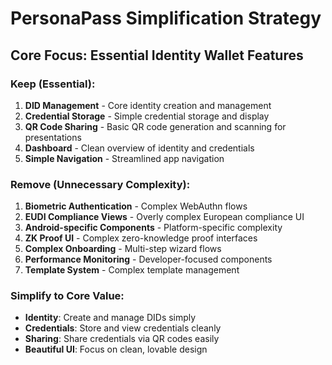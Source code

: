 # PersonaPass Simplification Strategy

## Core Focus: Essential Identity Wallet Features

### Keep (Essential):
1. **DID Management** - Core identity creation and management
2. **Credential Storage** - Simple credential storage and display
3. **QR Code Sharing** - Basic QR code generation and scanning for presentations
4. **Dashboard** - Clean overview of identity and credentials
5. **Simple Navigation** - Streamlined app navigation

### Remove (Unnecessary Complexity):
1. **Biometric Authentication** - Complex WebAuthn flows
2. **EUDI Compliance Views** - Overly complex European compliance UI
3. **Android-specific Components** - Platform-specific complexity
4. **ZK Proof UI** - Complex zero-knowledge proof interfaces
5. **Complex Onboarding** - Multi-step wizard flows
6. **Performance Monitoring** - Developer-focused components
7. **Template System** - Complex template management

### Simplify to Core Value:
- **Identity**: Create and manage DIDs simply
- **Credentials**: Store and view credentials cleanly  
- **Sharing**: Share credentials via QR codes easily
- **Beautiful UI**: Focus on clean, lovable design
